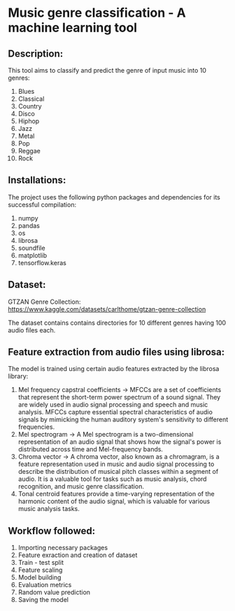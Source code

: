 # Music genre classification - A machine learning tool

## Description:
This tool aims to classify and predict the genre of input music into 10 genres:
 1. Blues
 2. Classical
 3. Country
 4. Disco
 5. Hiphop
 6. Jazz
 7. Metal
 8. Pop
 9. Reggae
 10. Rock

## Installations:
The project uses the following python packages and dependencies for its successful compilation:
1. numpy
2. pandas
3. os
4. librosa
5. soundfile
6. matplotlib
7. tensorflow.keras

## Dataset:
GTZAN Genre Collection: https://www.kaggle.com/datasets/carlthome/gtzan-genre-collection

The dataset contains contains directories for 10 different genres having 100 audio files each.

## Feature extraction from audio files using librosa: 
The model is trained using certain audio features extracted by the librosa library:
1. Mel frequency capstral coefficients -> MFCCs are a set of coefficients that represent the short-term power spectrum of a sound signal. They are widely used in audio signal processing and speech and music analysis. MFCCs capture essential spectral characteristics of audio signals by mimicking the human auditory system's sensitivity to different frequencies.
2. Mel spectrogram -> A Mel spectrogram is a two-dimensional representation of an audio signal that shows how the signal's power is distributed across time and Mel-frequency bands.
3. Chroma vector -> A chroma vector, also known as a chromagram, is a feature representation used in music and audio signal processing to describe the distribution of musical pitch classes within a segment of audio. It is a valuable tool for tasks such as music analysis, chord recognition, and music genre classification.
4. Tonal centroid features provide a time-varying representation of the harmonic content of the audio signal, which is valuable for various music analysis tasks.

## Workflow followed:
1. Importing necessary packages
2. Feature exraction and creation of dataset
3. Train - test split
4. Feature scaling
5. Model building
6. Evaluation metrics
7. Random value prediction
8. Saving the model

